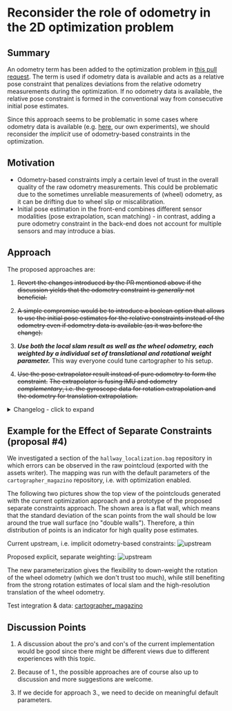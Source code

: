 # Reconsider the role of odometry in the 2D optimization problem

## Summary
[summary]: #summary

An odometry term has been added to the optimization problem in [this pull request](https://github.com/googlecartographer/cartographer/pull/456).
The term is used if odometry data is available and acts as a relative pose constraint that penalizes deviations from the relative odometry measurements during the optimization.
If no odometry data is available, the relative pose constraint is formed in the conventional way from consecutive initial pose estimates.

Since this approach seems to be problematic in some cases where odometry data is available (e.g. [here](https://github.com/googlecartographer/cartographer/issues/534), our own experiments), we should reconsider the *implicit* use of odometry-based constraints in the optimization.

## Motivation
[motivation]: #motivation

* Odometry-based constraints imply a certain level of trust in the overall quality of the raw odometry measurements.
This could be problematic due to the sometimes unreliable measurements of (wheel) odometry, as it can be drifting due to wheel slip or miscalibration.
* Initial pose estimation in the front-end combines different sensor modalities (pose extrapolation, scan matching) - in contrast, adding a pure odometry constraint in the back-end does not account for multiple sensors and may introduce a bias.

## Approach
[approach]: #approach

The proposed approaches are:

1. ~~Revert the changes introduced by the PR mentioned above if the discussion yields that the odometry constraint is *generally* not beneficial.~~

2. ~~A simple compromise would be to introduce a boolean option that allows to use the initial pose estimates for the relative constraints instead of the odometry even if odometry data is available (as it was before the change).~~

3. ***Use both the local slam result as well as the wheel odometry, each weighted by a individual set of translational and rotational weight parameter.***
This way everyone could tune cartographer to his setup.

4. ~~Use the pose extrapolator result instead of pure odometry to form the constraint.~~
~~The extrapolator is fusing IMU and odometry *complementary*, i.e. the gyroscope data for rotation extrapolation and the odometry for translation extrapolation.~~

<details>
<summary>Changelog - click to expand</summary>
We rejected 1. because we can't assume that odometry is never beneficial in global constraints.

We implemented 2. for testing and saw a qualitative improvement with our system.
We observed slight rotational drift in our wheel odometry, which explains the inferior performance if the odometry constraint is used.
This approach comes with the cost of introducing a new configuration parameter.

In case a new parameter should be added, we agreed that it makes more sense to go with approach 3. as it offers more flexibility.

We implemented 4. for testing and saw no qualitative improvement with our system.
Especially due to the noisy nature of gyroscope data, the pose extrapolator is not a very precise source for global constraints.
However, as a source for an initial guess before scan matching (as it is already used) slight noise is not as problematic as in the global optimization.
</details>

## Example for the Effect of Separate Constraints (proposal #4)

We investigated a section of the `hallway_localization.bag` repository in which errors can be observed in the raw pointcloud (exported with the assets writer).
The mapping was run with the default parameters of the `cartographer_magazino` repository, i.e. with optimization enabled.

The following two pictures show the top view of the pointclouds generated with the current optimization approach and a prototype of the proposed separate constraints approach.
The shown area is a flat wall, which means that the standard deviation of the scan points from the wall should be low around the true wall surface (no "double walls").
Therefore, a thin distribution of points is an indicator for high quality pose estimates.

Current upstream, i.e. implicit odometry-based constraints:
![upstream](0018-assets/raw-pointcloud_current_upstream.png)

Proposed explicit, separate weighting:
![upstream](0018-assets/raw-pointcloud_separate_constraints.png)


The new parameterization gives the flexibility to down-weight the rotation of the  wheel odometry (which we don't trust too much), while still benefiting from the strong rotation estimates of local slam and the high-resolution translation of the wheel odometry.

Test integration & data: [cartographer_magazino](https://github.com/magazino/cartographer_magazino)



## Discussion Points
[discussion]: #discussion

1. A discussion about the pro's and con's of the current implementation would be good since there might be different views due to different experiences with this topic.

2. Because of 1., the possible approaches are of course also up to discussion and more suggestions are welcome.

3. If we decide for approach 3., we need to decide on meaningful default parameters.
